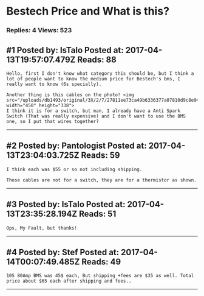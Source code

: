 # Bestech Price and What is this?

### Replies: 4 Views: 523

## \#1 Posted by: IsTalo Posted at: 2017-04-13T19:57:07.479Z Reads: 88

```
Hello, first I don't know what category this should be, but I think a lot of people want to know the medium price for Bestech's bms, I really want to know (6s specially).

Another thing is this cables on the photo! <img src="/uploads/db1493/original/3X/2/7/27811ee73ca49b6336377a07810d9c8e9481ed08.jpg" width="450" height="338">
I think it is for a switch, but man, I already have a Anti Spark Switch (That was really expensive) and I don't want to use the BMS one, so I put that wires together?
```

---
## \#2 Posted by: Pantologist Posted at: 2017-04-13T23:04:03.725Z Reads: 59

```
I think​ each was $55 or so not including shipping.

Those cables are not for a switch, they are for a thermistor as shown.
```

---
## \#3 Posted by: IsTalo Posted at: 2017-04-13T23:35:28.194Z Reads: 51

```
Ops, My Fault, but thanks!
```

---
## \#4 Posted by: Stef Posted at: 2017-04-14T00:07:49.485Z Reads: 49

```
10S 80Amp BMS was 45$ each, But shipping +fees are $35 as well. Total price about $65 each after shipping and fees..
```

---
